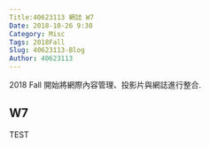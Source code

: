 ```yaml
---
Title:40623113 網誌 W7
Date: 2018-10-26 9:30
Category: Misc
Tags: 2018Fall
Slug: 40623113-Blog
Author: 40623113
---
```


2018 Fall 開始將網際內容管理、投影片與網誌進行整合.

<!-- PELICAN_END_SUMMARY -->

W7
----

TEST
